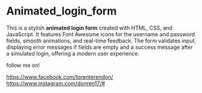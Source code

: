 # Animated_login_form
This is a stylish **animated login form** created with HTML, CSS, and JavaScript. It features Font Awesome icons for the username and password fields, smooth animations, and real-time feedback. The form validates input, displaying error messages if fields are empty and a success message after a simulated login, offering a modern user experience.

follow me on!

https://www.facebook.com/torenterendon/
https://www.instagram.com/donren17/#
